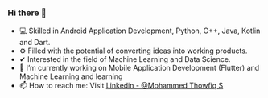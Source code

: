 ### Hi there 👋

<!--
**MohammedThowfiq/MohammedThowfiq** is a ✨ _special_ ✨ repository because its `README.md` (this file) appears on your GitHub profile.

Here are some ideas to get you started:

- 🔭 I’m currently working on ...
- 🌱 I’m currently learning ...
- 👯 I’m looking to collaborate on ...
- 🤔 I’m looking for help with ...
- 💬 Ask me about ...
- 📫 How to reach me: ...
- 😄 Pronouns: ...
- ⚡ Fun fact: ...
-->

- 💻 Skilled in Android Application Development, Python, C++, Java, Kotlin and Dart.
- ⚙️ Filled with the potential of converting ideas into working products.
- ✔ Interested in the field of Machine Learning and Data Science.
- 🔭 I’m currently working on Mobile Application Development (Flutter) and Machine Learning and learning
- 📫 How to reach me: Visit [Linkedin - @Mohammed Thowfiq S](https://www.linkedin.com/in/mohammedthowfiq/)

